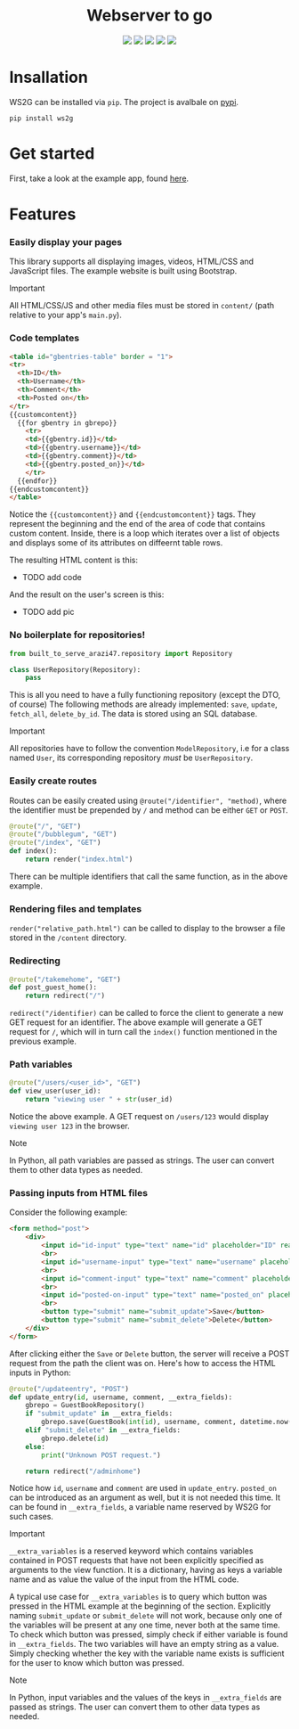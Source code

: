 <h1 align="center">Webserver to go</h1>

<!--
[![Github Actions CI](https://img.shields.io/github/actions/workflow/status/arazi47/built-to-serve/.github%2Fworkflows%2Fci.yml)](https://github.com/arazi47/built-to-serve/actions/workflows/ci.yml)
![Supported Python versions](https://img.shields.io/badge/python-3.11-pink)
[![Code style: black](https://img.shields.io/badge/code%20style-black-000000.svg)](https://github.com/psf/black)
[![License: MIT](https://img.shields.io/badge/license-MIT-blue)](https://opensource.org/licenses/MIT)
[![GitHub issues open](https://img.shields.io/github/issues/arazi47/built-to-serve)](https://github.com/arazi47/built-to-serve/issues)
-->

<p align="center">
  <a href="https://img.shields.io/github/actions/workflow/status/arazi47/built-to-serve/.github%2Fworkflows%2Fci.yml"><img src="https://img.shields.io/github/actions/workflow/status/arazi47/built-to-serve/.github%2Fworkflows%2Fci.yml"></a>
  <a href="https://img.shields.io/badge/python-3.11-pink"><img src="https://img.shields.io/badge/python-3.11-pink"></a>
  <a href="https://github.com/psf/black"><img src="https://img.shields.io/badge/code%20style-black-000000.svg"></a>
  <a href="https://opensource.org/licenses/MIT"><img src="https://img.shields.io/badge/license-MIT-blue"></a>
  <a href="https://github.com/arazi47/built-to-serve/issues"><img src="https://img.shields.io/github/issues/arazi47/built-to-serve"></a>
</p>

# Insallation
WS2G can be installed via `pip`. The project is avalbale on [pypi](https://pypi.org/project/ws2g/).

```console
pip install ws2g
```

# Get started
First, take a look at the example app, found [here](https://github.com/arazi47/built-to-serve-testing-app).

# Features
### Easily display your pages
This library supports all displaying images, videos, HTML/CSS and JavaScript files. The example website is built using Bootstrap.

> [!IMPORTANT]  
> All HTML/CSS/JS and other media files must be stored in `content/` (path relative to your app's `main.py`).

### Code templates
```html
<table id="gbentries-table" border = "1">
<tr>
  <th>ID</th>
  <th>Username</th>
  <th>Comment</th>
  <th>Posted on</th>
</tr>
{{customcontent}}
  {{for gbentry in gbrepo}}
    <tr>
    <td>{{gbentry.id}}</td>
    <td>{{gbentry.username}}</td>
    <td>{{gbentry.comment}}</td>
    <td>{{gbentry.posted_on}}</td>
    </tr>
  {{endfor}}
{{endcustomcontent}}
</table>
```

Notice the `{{customcontent}}` and `{{endcustomcontent}}` tags. They represent the beginning and the end of the area of code that contains custom content. Inside, there is a loop which iterates over a list of objects and displays some of its attributes on diffeernt table rows.

The resulting HTML content is this:
* TODO add code

And the result on the user's screen is this:
* TODO add pic

### No boilerplate for repositories!
```python
from built_to_serve_arazi47.repository import Repository

class UserRepository(Repository):
    pass
```

This is all you need to have a fully functioning repository (except the DTO, of course) The following methods are already implemented: `save`, `update`, `fetch_all`, `delete_by_id`. The data is stored using an SQL database.

> [!IMPORTANT]
> All repositories have to follow the convention `ModelRepository`, i.e for a class named `User`, its corresponding repository *must* be `UserRepository`.

### Easily create routes
Routes can be easily created using `@route("/identifier", "method)`, where the identifier must be prepended by `/` and method can be either `GET` or `POST`.

```python
@route("/", "GET")
@route("/bubblegum", "GET")
@route("/index", "GET")
def index():
    return render("index.html")
```

There can be multiple identifiers that call the same function, as in the above example.

### Rendering files and templates

`render("relative_path.html")` can be called to display to the browser a file stored in the `/content` directory.

### Redirecting

```python
@route("/takemehome", "GET")
def post_guest_home():
    return redirect("/")
```

`redirect("/identifier)` can be called to force the client to generate a new GET request for an identifier. The above example will generate a GET request for `/`, which will in turn call the `index()` function mentioned in the previous example.

### Path variables

```python
@route("/users/<user_id>", "GET")
def view_user(user_id):
    return "viewing user " + str(user_id)
```

Notice the above example. A GET request on `/users/123` would display `viewing user 123` in the browser.

> [!NOTE]
> In Python, all path variables are passed as strings. The user can convert them to other data types as needed.

### Passing inputs from HTML files

Consider the following example:

```HTML
<form method="post">
	<div>
		<input id="id-input" type="text" name="id" placeholder="ID" readonly>
		<br>
		<input id="username-input" type="text" name="username" placeholder="Username">
		<br>
		<input id="comment-input" type="text" name="comment" placeholder="Comment">
		<br>
		<input id="posted-on-input" type="text" name="posted_on" placeholder="Posted on">
		<br>
		<button type="submit" name="submit_update">Save</button>
		<button type="submit" name="submit_delete">Delete</button>
	</div>
</form>
```

After clicking either the `Save` or `Delete` button, the server will receive a POST request from the path the client was on. Here's how to access the HTML inputs in Python:

```python
@route("/updateentry", "POST")
def update_entry(id, username, comment, __extra_fields):
    gbrepo = GuestBookRepository()
    if "submit_update" in __extra_fields:
        gbrepo.save(GuestBook(int(id), username, comment, datetime.now().strftime("%B %d, %Y %I:%M%p")))
    elif "submit_delete" in __extra_fields:
        gbrepo.delete(id)
    else:
        print("Unknown POST request.")

    return redirect("/adminhome")
```

Notice how `id`, `username` and `comment` are used in `update_entry`. `posted_on` can be introduced as an argument as well, but it is not needed this time. It can be found in `__extra_fields`, a variable name reserved by WS2G for such cases.

> [!IMPORTANT]
> `__extra_variables` is a reserved keyword which contains variables contained in POST requests that have not been explicitly specified as arguments to the view function. It is a dictionary, having as keys a variable name and as value the value of the input from the HTML code.

A typical use case for `__extra_variables` is to query which button was pressed in the HTML example at the beginning of the section. Explicitly naming `submit_update` or `submit_delete` will not work, because only one of the variables will be present at any one time, never both at the same time. To check which button was pressed, simply check if either variable is found in `__extra_fields`. The two variables will have an empty string as a value. Simply checking whether the key with the variable name exists is sufficient for the user to know which button was pressed.

> [!NOTE]
> In Python, input variables and the values of the keys in `__extra_fields` are passed as strings. The user can convert them to other data types as needed.